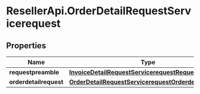 # ResellerApi.OrderDetailRequestServicerequest

## Properties

Name | Type | Description | Notes
------------ | ------------- | ------------- | -------------
**requestpreamble** | [**InvoiceDetailRequestServicerequestRequestpreamble**](InvoiceDetailRequestServicerequestRequestpreamble.md) |  | 
**orderdetailrequest** | [**OrderDetailRequestServicerequestOrderdetailrequest**](OrderDetailRequestServicerequestOrderdetailrequest.md) |  | [optional] 


